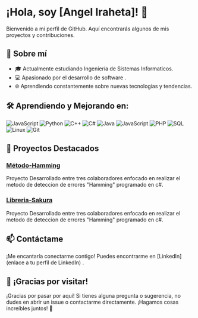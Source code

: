 # ¡Hola, soy [Angel Iraheta]! 👋

Bienvenido a mi perfil de GitHub.  Aquí encontrarás algunos de mis proyectos y contribuciones.

## 🚀 Sobre mí

- 🎓 Actualmente estudiando Ingeniería de Sistemas Informaticos.
- 💻 Apasionado por el desarrollo de software .
- 🌐 Aprendiendo constantemente sobre nuevas tecnologías y tendencias.

## 🛠️ Aprendiendo y Mejorando en:

![JavaScript](https://img.shields.io/badge/-JavaScript-F7DF1E?style=flat-square&logo=javascript&logoColor=black)
![Python](https://img.shields.io/badge/-Python-3776AB?style=flat-square&logo=python&logoColor=white)
![C++](https://img.shields.io/badge/-C++-00599C?style=flat-square&logo=c%2B%2B&logoColor=white)
![C#](https://img.shields.io/badge/-C%23-239120?style=flat-square&logo=c-sharp&logoColor=white)
![Java](https://img.shields.io/badge/-Java-007396?style=flat-square&logo=java&logoColor=white)
![JavaScript](https://img.shields.io/badge/-JavaScript-F7DF1E?style=flat-square&logo=javascript&logoColor=black)
![PHP](https://img.shields.io/badge/-PHP-777BB4?style=flat-square&logo=php&logoColor=white)
![SQL](https://img.shields.io/badge/-SQL-4479A1?style=flat-square&logo=postgresql&logoColor=white)
![Linux](https://img.shields.io/badge/-Linux-FCC624?style=flat-square&logo=linux&logoColor=black)
![Git](https://img.shields.io/badge/-Git-F05032?style=flat-square&logo=git&logoColor=white)

## 🚀 Proyectos Destacados

### [Método-Hamming]((https://github.com/AngeLSanchez210/Metodo-Hamming.git))
Proyecto Desarrollado entre tres colaboradores enfocado en realizar el metodo de deteccion  de errores "Hamming" programado en c#.

### [Libreria-Sakura](https://github.com/Isaac684/SakurasBookstore.git)
Proyecto Desarrollado entre tres colaboradores enfocado en realizar el metodo de deteccion  de errores "Hamming" programado en c#.


## 📫 Contáctame

¡Me encantaría conectarme contigo! Puedes encontrarme en [LinkedIn](enlace a tu perfil de LinkedIn) .

## 🎉 ¡Gracias por visitar!

¡Gracias por pasar por aquí! Si tienes alguna pregunta o sugerencia, no dudes en abrir un issue o contactarme directamente. ¡Hagamos cosas increíbles juntos! 🚀

